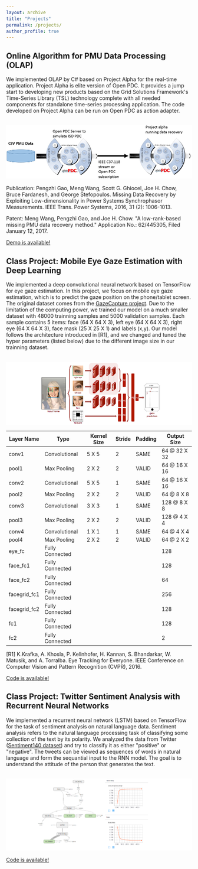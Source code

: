 ```yaml
---
layout: archive
title: "Projects"
permalink: /projects/
author_profile: true
---
```


**Online Algorithm for PMU Data Processing (OLAP)**
------
We implemented OLAP by C# based on Project Alpha for the real-time application. Project Alpha is elite version of Open PDC. It provides a jump start to developing new products based on the Grid Solutions Framework's Time-Series Library (TSL) technology complete with all needed components for standalone time-series processing application. The code developed on Project Alpha can be run on Open PDC as action adapter.

<br/><img src='/images/OLAP.png'>

Publication: Pengzhi Gao, Meng Wang, Scott G. Ghiocel, Joe H. Chow, Bruce Fardanesh, and George Stefopoulos. Missing Data Recovery by Exploiting Low-dimensionality in Power Systems Synchrophasor Measurements. IEEE Trans. Power Systems, 2016, 31 (2): 1006-1013.

Patent: Meng Wang, Pengzhi Gao, and Joe H. Chow. "A low-rank-based missing PMU data recovery method." Application No.: 62/445305, Filed January 12, 2017.

[Demo is available!](https://www.youtube.com/watch?v=vHiUh4NLQgo)


**Class Project: Mobile Eye Gaze Estimation with Deep Learning**
------
We implemented a deep convolutional neural network based on TensorFlow for eye gaze estimation. In this project, we focus on mobile eye gaze estimation, which is to predict the gaze position on the phone/tablet screen. The original dataset comes from the [GazeCapture project](http://gazecapture.csail.mit.edu/). Due to the limitation of the computing power, we trained our model on a much smaller dataset with 48000 trainning samples and 5000 validation samples. Each sample contains 5 items: face (64 X 64 X 3), left eye (64 X 64 X 3), right eye (64 X 64 X 3), face mask (25 X 25 X 1) and labels (x,y). Our model follows the architecture introduced in [R1], and we changed and tuned the hyper parameters (listed below) due to the different image size in our trainning dataset.

<br/><img src='/images/GazeCapture.png'> 

| Layer Name | Type          | Kernel Size | Stride | Padding | Output Size  |
| --------   | ------------- | ----------- | ------ | ------- | ------------ |
| conv1      | Convolutional |  5 X 5      |   2    |  SAME   | 64 @ 32 X 32 |
| pool1      | Max Pooling   |  2 X 2      |   2    |  VALID  | 64 @ 16 X 16 |
| conv2      | Convolutional |  5 X 5      |   1    |  SAME   | 64 @ 16 X 16 |
| pool2      | Max Pooling   |  2 X 2      |   2    |  VALID  | 64 @ 8 X 8   |
| conv3      | Convolutional |  3 X 3      |   1    |  SAME   | 128 @ 8 X 8  |
| pool3      | Max Pooling   |  2 X 2      |   2    |  VALID  | 128 @ 4 X 4  |
| conv4      | Convolutional |  1 X 1      |   1    |  SAME   | 64 @ 4 X 4   |
| pool4      | Max Pooling   |  2 X 2      |   2    |  VALID  | 64 @ 2 X 2   |
| eye_fc     | Fully Connected |           |        |         | 128          |
| face_fc1   | Fully Connected |           |        |         | 128          |
| face_fc2   | Fully Connected |           |        |         | 64           |
| facegrid_fc1   | Fully Connected |           |        |         | 256      |
| facegrid_fc2   | Fully Connected |           |        |         | 128      |
| fc1   | Fully Connected |           |        |         | 128      |
| fc2   | Fully Connected |           |        |         | 2        |

[R1] K.Krafka, A. Khosla, P. Kellnhofer, H. Kannan, S. Bhandarkar, W. Matusik, and A. Torralba. Eye Tracking for Everyone. IEEE Conference on Computer Vision and Pattern Recognition (CVPR), 2016.

[Code is available!](https://github.com/gpengzhi/Deep-Learning/blob/master/gazecapture.ipynb)

**Class Project: Twitter Sentiment Analysis with Recurrent Neural Networks**
------
We implemented a recurrent neural network (LSTM) based on TensorFlow for the task of sentiment analysis on natural language data. Sentiment analysis refers to the natural language processing task of classifying some collection of the text by its polarity. We analyzed the data from Twitter ([Sentiment140 dataset](http://www.sentiment140.com/)) and try to classify it as either "positive" or "negative". The tweets can be viewed as sequences of words in natural language and form the sequantial input to the RNN model. The goal is to understand the attitude of the person that generates the text.

<br/><img src='/images/RNN.png'>

[Code is available!](https://github.com/gpengzhi/Deep-Learning-Curve/blob/master/SentimentAnalysis.ipynb)


















